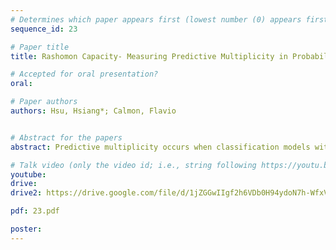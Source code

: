 ```yaml
---
# Determines which paper appears first (lowest number (0) appears first)
sequence_id: 23

# Paper title
title: Rashomon Capacity- Measuring Predictive Multiplicity in Probabilistic Classification

# Accepted for oral presentation?
oral: 

# Paper authors
authors: Hsu, Hsiang*; Calmon, Flavio


# Abstract for the papers
abstract: Predictive multiplicity occurs when classification models with nearly indistinguishable average performances assign conflicting predictions to individual samples. When used for decision-making in applications of consequence (e.g., lending, education, criminal justice), models developed without regard for predictive multiplicity may result in unjustified and arbitrary decisions for specific individuals. We introduce a new measure of predictive multiplicity in probabilistic classification called Rashomon Capacity. We show that Rashomon Capacity yields principled strategies for disclosing conflicting models to stakeholders. Our numerical experiments illustrate how Rashomon Capacity captures predictive multiplicity in various datasets and learning models, including neural networks. The tools introduced in this paper can help data scientists measure, report, and ultimately resolve predictive multiplicity prior to model deployment.

# Talk video (only the video id; i.e., string following https://youtu.be/)
youtube: 
drive:
drive2: https://drive.google.com/file/d/1jZGGwIIgf2h6VDb0H94ydoN7h-WfxV9H/view?usp=sharing

pdf: 23.pdf

poster:  
---
```

